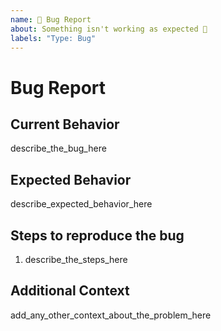 ```yaml
---
name: 🐛 Bug Report
about: Something isn't working as expected 🤔
labels: "Type: Bug"
---
```


# Bug Report

## Current Behavior

describe_the_bug_here

## Expected Behavior

describe_expected_behavior_here

## Steps to reproduce the bug

1. describe_the_steps_here

## Additional Context

add_any_other_context_about_the_problem_here
